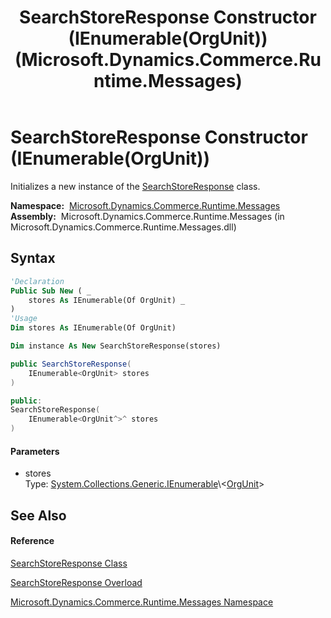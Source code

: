 ﻿---
title: SearchStoreResponse Constructor (IEnumerable(OrgUnit)) (Microsoft.Dynamics.Commerce.Runtime.Messages)
TOCTitle: SearchStoreResponse Constructor (IEnumerable(OrgUnit))
ms:assetid: M:Microsoft.Dynamics.Commerce.Runtime.Messages.SearchStoreResponse.#ctor(System.Collections.Generic.IEnumerable{Microsoft.Dynamics.Commerce.Runtime.DataModel.OrgUnit})
ms:mtpsurl: https://technet.microsoft.com/en-us/library/microsoft.dynamics.commerce.runtime.messages.searchstoreresponse.searchstoreresponse(v=AX.60)
ms:contentKeyID: 62212259
ms.date: 05/18/2015
mtps_version: v=AX.60
dev_langs:
- vb
- csharp
- c++
---

# SearchStoreResponse Constructor (IEnumerable(OrgUnit))

Initializes a new instance of the [SearchStoreResponse](searchstoreresponse-class-microsoft-dynamics-commerce-runtime-messages.md) class.

**Namespace:**  [Microsoft.Dynamics.Commerce.Runtime.Messages](microsoft-dynamics-commerce-runtime-messages-namespace.md)  
**Assembly:**  Microsoft.Dynamics.Commerce.Runtime.Messages (in Microsoft.Dynamics.Commerce.Runtime.Messages.dll)

## Syntax

``` vb
'Declaration
Public Sub New ( _
    stores As IEnumerable(Of OrgUnit) _
)
'Usage
Dim stores As IEnumerable(Of OrgUnit)

Dim instance As New SearchStoreResponse(stores)
```

``` csharp
public SearchStoreResponse(
    IEnumerable<OrgUnit> stores
)
```

``` c++
public:
SearchStoreResponse(
    IEnumerable<OrgUnit^>^ stores
)
```

#### Parameters

  - stores  
    Type: [System.Collections.Generic.IEnumerable](https://technet.microsoft.com/en-us/library/9eekhta0\(v=ax.60\))\<[OrgUnit](orgunit-class-microsoft-dynamics-commerce-runtime-datamodel.md)\>  

## See Also

#### Reference

[SearchStoreResponse Class](searchstoreresponse-class-microsoft-dynamics-commerce-runtime-messages.md)

[SearchStoreResponse Overload](searchstoreresponse-constructor-microsoft-dynamics-commerce-runtime-messages.md)

[Microsoft.Dynamics.Commerce.Runtime.Messages Namespace](microsoft-dynamics-commerce-runtime-messages-namespace.md)

